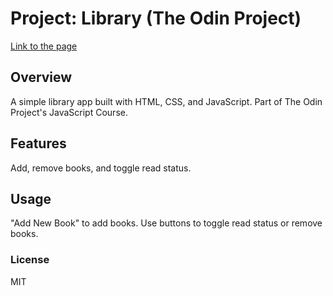 # Project: Library (The Odin Project)


[Link to the page](https://extf8.github.io/projectLibrary/ "Project: Library")


## Overview
A simple library app built with HTML, CSS, and JavaScript. Part of The Odin Project's JavaScript Course.


## Features
Add, remove books, and toggle read status.


## Usage
"Add New Book" to add books.
Use buttons to toggle read status or remove books.


### License
MIT
